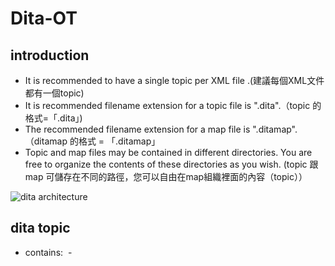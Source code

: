 # Dita-OT

## introduction 

- It is recommended to have a single topic per XML file .(建議每個XML文件都有一個topic)
- It is recommended filename extension for a topic file is ".dita".（topic 的格式=「.dita」)
- The recommended filename extension for a map file is ".ditamap". （ditamap 的格式 = 「.ditamap」
- Topic and map files may be contained in different directories. You are free to organize the contents of these directories as you wish. (topic 跟 map 可儲存在不同的路徑，您可以自由在map組織裡面的內容（topic））

![dita architecture](https://github.com/weily10/projects/blob/master/dita-ot.png)


## dita topic

- contains:
  - <title> element (文件名稱）
  - An optional \<shortdesc\> or \<abstract\> element (描述).
  - \<body\> element （content都要寫在裡面）
  - optional \<related-links\> element (資料來源）
  
#### Example:
```html
<topic id="docbook_or_dita">
  <title>DITA or DocBook?</title>

  <shortdesc>Both DITA and DocBook are both mature, feature rich, document types,
  so which one to choose?</shortdesc>

  <body>
    <p>DocBook 5 is a mature document type. It is well-documented (DocBook:
    The Definitive Guide, DocBook XSL: The Complete Guide), featuring decent
    XSL stylesheets allowing conversion to a variety of formats, based on the
    best schema technologies: RELAX NG and Schematron.</p>

    <p>DITA concepts (topics, maps, specialization, etc) have an immediate
    appeal to the technical writer, making this document type more attractive
    than DocBook. However the DocBook vocabulary is comprehensive and very
    well thought out. So choose DITA if its technical vocabulary is
    sufficiently expressive for your needs or if, anyway, you intend to
    specialize DITA.</p>
  </body>

  <related-links>
    <link format="html" href="http://www.docbook.org/" scope="external">
      <linktext>DocBook 5</linktext>
    </link>

    <link format="html"
          href="http://www.oasis-open.org/committees/tc_home.php?wg_abbrev=dita"
          scope="external">
      <linktext>DITA</linktext>
    </link>
  </related-links>
</topic>
```

## most used block elements
### paragraph and list

- paragraph is represented by \<p\> tag (一段）.
- preformatted paragraph is represented by \<pre\> element(預先格式化的一段）.
- itemized list is represented by \<ul\> and it contains \<li\> elements.(無序list)
- ordered list is represented by \<ol\> element.(有序list)
- A variable list is represented by the \<dl\> element. Unlike HTML's \<dl\>, the \<dt\>(term being defined) and the \<dd\> Opens in new window (term definition) elements must be wrapped in a \<dlentry\>  element.(變量list)

#### Example:

```html
<ul>
  <li>First item.
    <p>Continuation paragraph.</p>
  </li>

  <li>Second item. This item contains an ordered list.
    <ol>
      <li>First do this.</li>
      <li>Then do that.</li>
      <li>Finally do this.</li>
    </ol>
  </li>

  <li>Third item. This item contains a variable list.
    <dl>
      <dlentry>
        <dt>Term #1</dt>
        <dd>Definition of term #1.</dd>
      </dlentry>

      <dlentry>
        <dt>Term #2</dt>
        <dd>Definition of term #2.</dd>
      </dlentry>
    </dl>
  </li>
</ul>
```
### sections
\<section\> element has always a \<title\> with it. (區塊）

#### Example:

```html
<section>
  <title>The customary “hello word” program in Tcl/Tk</title>

  <pre frame="all">button .hello -text "Hello, World!" -command { exit }
       pack .hello</pre>
</section>
```
## specialized topic types
The \<topic\> element is the most generic topic type. There are four more specialized topic types: \<concept\> Opens in new window, \<task\> Opens in new window, \<reference\> Opens in new window, \<glossentry\> Opens in new window. When appropriate, use a specialized topic type rather than a plain \<topic\>.
### \<concept\> element
- Create a \<concept\> element when you need to provide your reader with background information which must be absorbed in order to understand the rest of the document.（要寫重點的時候）

#### Example: 
```html
<concept id="what_is_a_cache">
  <title>What is a cache?</title>

  <shortdesc>Everything you'll ever need to know about
  <term>cache</term>s.</shortdesc>

  <conbody>
    <p>In computer science, a cache is a temporary storage area where
    frequently accessed data can be stored for rapid access.</p>
  </conbody>

  <related-links>
    <link format="html" href="http://en.wikipedia.org/wiki/Cache"
          scope="external">
      <linktext>Wikipedia definition of a cache</linktext>
    </link>
  </related-links>
</concept>
```
### \<task\> element

Create a \<task\> element when you need to explain step by step which procedure is to be followed in order to
accomplish a given task. （要寫一步步的流程）

#### Example:
```html
<task id="install_emacs">
 <title>Installing GNU Emacs</title>
 <taskbody>
 <prereq>Windows NT 4.0 or any subsequent version of Windows. 5Mb of free
 disk space.</prereq>
 <steps>
 <step>
 <cmd>Unzip the distribution anywhere.</cmd>
 <info>We recommend to use the free, open source, <xref format="html"
 href="http://www.info-zip.org/" scope="external">Info-ZIP</xref>
 utility to do so.</info>
 <stepxmp><screen>C:\&gt; unzip emacs-21.3-bin-i386.zip</screen></stepxmp>
 <stepresult><p>Doing this will create an
 <filepath>emacs-21.3</filepath> directory.</p></stepresult>
 </step>
 <step>
 <cmd>Go to the bin subdirectory.</cmd>
  <stepxmp><screen>C:\&gt; cd emacs-21.3\bin</screen></stepxmp>
 </step>
 <step>
 <cmd>Run <cmdname>addpm</cmdname>.</cmd>
 <stepxmp><screen>C:\emacs-21.3\bin&gt; addpm</screen></stepxmp>
 <stepresult>A confirmation dialog box is displayed.<fig>
 <image href="confirm_install_emacs.png"/>
 </fig></stepresult>
 </step>
 <step>
 <cmd>Click <uicontrol>OK</uicontrol> to confirm.</cmd>
 </step>
 </steps>
 </taskbody>
</task>
```

### \<reference\> element
Create a \<reference\> element when you need to add an entry to a reference manual. The \<reference\>
element is typically used to document a command or a function. （您需要在參考手冊中添加一個條目）

#### Example:

```html
<reference id="pwd_command">
 <title>The <cmdname>pwd</cmdname> command</title>
 <refbody>
 <refsyn><cmdname>pwd</cmdname></refsyn>
 <section><title>DESCRIPTION</title><p>Print the full filename of the
 current working directory.</p><note>Your shell may have its own version of
 <cmdname>pwd</cmdname>, which usually supersedes the version described
 here.</note></section>
 <section><title>AUTHOR</title><p>Written by John Doe. </p></section>
 </refbody>
 <related-links>
 <link format="html" href="http://www.manpagez.com/man/3/getcwd/"
 scope="external">
 <linktext><cmdname>getcwd</cmdname>(3)</linktext>
 </link>
 </related-links>
</reference>
```

### \<glossentry\> element
Create a \<glossentry\> element when you need to add entry to a glossary.（當你需要添加條目到詞彙表）

#### Example:

 ``` html
<glossgroup id="sample_glossary">
 <title>Sample glossary</title>
 <glossentry id="ajax">
 <glossterm>AJAX</glossterm>
 <glossdef><b>A</b>synchronous <b>Ja</b>vaScript and <b>X</b>ML. Web
 development techniques used on the client-side to create interactive web
 applications.</glossdef>
 </glossentry>
 <glossentry id="dhtml">
 <glossterm>DHTML</glossterm>
 <glossdef><b>D</b>ynamic <b>HTML</b>. Web development techniques used on
 the client-side to create interactive web sites.</glossdef>
 </glossentry>
 <glossentry id="javascript">
 <glossterm>JavaScript</glossterm>
 <glossdef>JavaScript is an object-oriented scripting language supported by
 all major web browsers. It allows the development of interactive web sites
 and web applications.</glossdef>
 <related-links>
 <link format="html" href="https://developer.mozilla.org/en/JavaScript"
 scope="external">
 <linktext>Mozilla's Official Documentation on JavaScript</linktext>
 </link>
 </related-links>
 </glossentry>
</glossgroup>
```

### Tables
- two kinds: \<simpletable\> for DITA and \<table\>(Docbook table).
- contains: optional \<sthead\> and \<strow\> elements. Both row elements, \<sthead\> and \<strow\>, contain \<stentry\> cell elements.
#### Example
```html
<table>
  <title>Sample CALS table</title>

  <tgroup cols="3">
    <colspec colwidth="1*"/>
    <colspec colwidth="2*"/>
    <colspec colwidth="3*"/>

    <thead>
      <row>
        <entry align="center">A</entry>
        <entry align="center">B</entry>
        <entry align="center">C</entry>
      </row>
    </thead>

    <tbody>
      <row>
        <entry>A,1</entry>
        <entry>B,1</entry>
        <entry>C,1</entry>
      </row>

      <row>
        <entry>A,2</entry>
        <entry>B,2</entry>
        <entry>C,2</entry>
      </row>
    </tbody>
  </tgroup>
</table>
```
## ditamaps
### \<map\> element:
- contain:
  - A \<title\> child element.
  - A \<topicmeta\> where you can specify the author of the document, the date of publication, etc. （您可以指定文檔的作者，發布日期，等等）
  - A hierarchy of \<topicref\> elements.（\<topicref\> elements的階層）
   
####  Example
 ```html
  <topicref href="topic.dita">
  <topicref href="topic_structure.dita">
    <topicref href="samples/sample_topic.dita"/>
  </topicref>
  <topicref href="block_elements.dita"/>
  <topicref href="inline_elements.dita"/>
  <topicref href="link_elements.dita"/>
</topicref>
```
#### the toc attribute

Specifying attribute toc="no" for a <topicref> element prevents it from appearing in the generated Table of Contents.（是否顯示在目錄） 
  
#### Example 
  
  ```html
  <topicref href="topic_structure.dita">
      <topicref href="samples/sample_topic.dita" toc="no"/>
    </topicref>
  ```
### the \<bookmap\> element

- A \<bookmap\> Opens in new window element is just a more elaborate form of \<map\> . We recommend using a \<bookmap\> for anything more complex than an article(編輯比文章更複雜在用）.
- contains: 
  * A \<booktitle\> element.
  * A \<bookmeta\> element that contains richer information than \<topicmeta\> （跟topicmeta一樣，但有更多資訊）
  * Specialization of \<topicref\>: \<part\>, \<chapter\> and \<appendix\>
- The hierarchy of references to topic elements which makes up the body of the document may be preceded by a \<frontmatter\> element and followed by a \<backmatter\> element.
- These wrapper elements can contain references to actual, hand-written, topics: bookabstract, \<preface\>, \<dedication\>, \<colophon\>, etc.
- However the most common use of \<frontmatter\> and \<backmatter\> is to contain the following, empty placeholder elements: \<toc\>, \<figurelist\> , \<tablelist\>, \<indexlist\> . These placeholders instructs the DITA processing software to automatically generate: a Table of Contents, a List of Figures, a List of Tables, an Index.

#### Example

```html
<bookmap>
  <booktitle>
    <mainbooktitle>DITA for the Impatient</mainbooktitle>
  </booktitle>

  <bookmeta>
    <authorinformation>
      <personinfo>...</personinfo>
      <organizationinfo>...</organizationinfo>
    </authorinformation>
    <critdates>
      <created date="October 7, 2009"/>
    </critdates>
  </bookmeta>

  <frontmatter>
    <booklists>
      <toc/>
      <figurelist/>
      <tablelist/>
    </booklists>
  </frontmatter>

  <chapter href="introduction.dita"/>
  <chapter href="topics_and_maps.dita"/>
  <chapter href="topic.dita">
    <topicref href="topic_structure.dita">
      <topicref href="samples/sample_topic.dita" toc="no"/>
    </topicref>
    <topicref href="block_elements.dita"/>
    <topicref href="inline_elements.dita"/>
    <topicref href="link_elements.dita"/>
  </chapter>
  .
  .
  .
  <chapter navtitle="Topic maps">
    <topicref href="map.dita"/>
    <topicref href="bookmap.dita"/>
  </chapter>
  <chapter href="conclusion.dita"/>
</bookmap>
```
  

